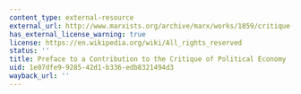 ```yaml
---
content_type: external-resource
external_url: http://www.marxists.org/archive/marx/works/1859/critique-pol-economy/preface.htm
has_external_license_warning: true
license: https://en.wikipedia.org/wiki/All_rights_reserved
status: ''
title: Preface to a Contribution to the Critique of Political Economy
uid: 1e07dfe9-9285-42d1-b336-edb8321494d3
wayback_url: ''
---
```

